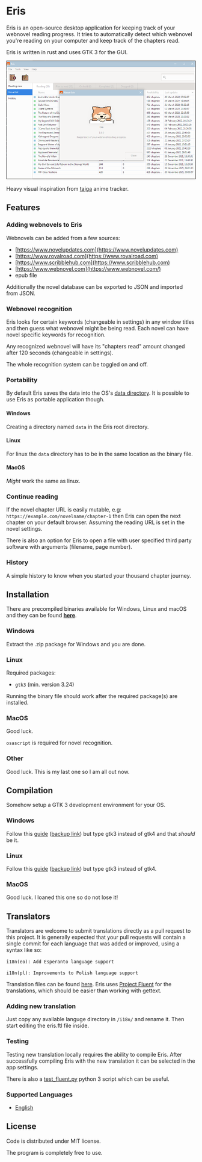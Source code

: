 # Eris
Eris is an open-source desktop application for keeping track of your webnovel reading progress.
It tries to automatically detect which webnovel you're reading on your computer and 
keep track of the chapters read.

Eris is written in rust and uses GTK 3 for the GUI.

![Eris preview image](preview.png)

Heavy visual inspiration from [taiga](https://github.com/erengy/taiga) anime tracker.


## Features
### Adding webnovels to Eris
Webnovels can be added from a few sources:
- [https://www.novelupdates.com](https://www.novelupdates.com)
- [https://www.royalroad.com](https://www.royalroad.com)
- [https://www.scribblehub.com](https://www.scribblehub.com)
- [https://www.webnovel.com](https://www.webnovel.com/)
- epub file

Additionally the novel database can be exported to JSON and imported from JSON.

### Webnovel recognition
Eris looks for certain keywords (changeable in settings) in any window titles and then
guess what webnovel might be being read. Each novel can have novel specific keywords for recognition.

Any recognized webnovel will have its "chapters read" amount changed after 120 seconds (changeable in settings).

The whole recognition system can be toggled on and off.

### Portability
By default Eris saves the data into the OS's [data directory](https://docs.rs/dirs/4.0.0/dirs/fn.data_dir.html). It is possible to use Eris as portable application though.

#### Windows
Creating a directory named `data` in the Eris root directory.

#### Linux
For linux the `data` directory has to be in the same location as the binary file.

#### MacOS
_Might_ work the same as linux.


### Continue reading
If the novel chapter URL is easily mutable, e.g: `https://example.com/novelname/chapter-1`
then Eris can open the next chapter on your default browser. Assuming the reading URL is set in the novel settings.

There is also an option for Eris to open a file with user specified third party software with arguments
(filename, page number).

### History
A simple history to know when you started your thousand chapter journey.


## Installation
There are precompiled binaries available for Windows, Linux and macOS and they can be found [**here**](https://github.com/Temeez/eris/releases/).

### Windows
Extract the .zip package for Windows and you are done.

### Linux
Required packages:
- `gtk3` (min. version 3.24)

Running the binary file should work after the required package(s) are installed.

### MacOS
Good luck.

`osascript` is required for novel recognition.

### Other
Good luck. This is my last one so I am all out now.


## Compilation
Somehow setup a GTK 3 development environment for your OS.

### Windows
Follow this [guide](https://gtk-rs.org/gtk4-rs/stable/latest/book/installation_windows.html#gnu-toolchain) ([backup link](https://web.archive.org/web/20211114081841/https://gtk-rs.org/gtk4-rs/stable/latest/book/installation_windows.html#gnu-toolchain)) but type gtk3 instead of gtk4 and that _should_ be it.

### Linux
Follow this [guide](https://gtk-rs.org/gtk4-rs/stable/latest/book/installation_linux.html#host) ([backup link](https://web.archive.org/web/20220101103845/https://gtk-rs.org/gtk4-rs/stable/latest/book/installation_linux.html#host)) but type gtk3 instead of gtk4.

### MacOS
Good luck. I loaned this one so do not lose it!


## Translators
Translators are welcome to submit translations directly as a pull request to this project. It is generally expected that your pull requests will contain a single commit for each language that was added or improved, using a syntax like so:

```
i18n(eo): Add Esperanto language support
```

```
i18n(pl): Improvements to Polish language support
```

Translation files can be found [here](./i18n/). Eris uses [Project Fluent](https://projectfluent.org) for the translations, which should be easier than working with gettext.

### Adding new translation
Just copy any available languge directory in `/i18n/` and rename it.
Then start editing the eris.ftl file inside.

### Testing
Testing new translation locally requires the ability to compile Eris.
After successfully compiling Eris with the new translation it can be selected in the app settings.

There is also a [test_fluent.py](https://raw.githubusercontent.com/Temeez/scripts/main/python3/test_fluent.py) python 3 script which can be useful. 

### Supported Languages
- [English](./i18n/en/)


## License
Code is distributed under MIT license.

The program is completely free to use.